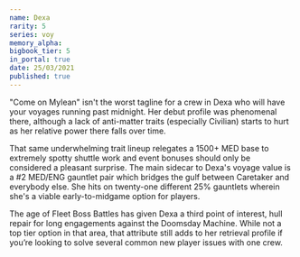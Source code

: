 ```yaml
---
name: Dexa
rarity: 5
series: voy
memory_alpha:
bigbook_tier: 5
in_portal: true
date: 25/03/2021
published: true
---
```


"Come on Mylean" isn't the worst tagline for a crew in Dexa who will have your voyages running past midnight. Her debut profile was phenomenal there, although a lack of anti-matter traits (especially Civilian) starts to hurt as her relative power there falls over time.

That same underwhelming trait lineup relegates a 1500+ MED base to extremely spotty shuttle work and event bonuses should only be considered a pleasant surprise. The main sidecar to Dexa's voyage value is a #2 MED/ENG gauntlet pair which bridges the gulf between Caretaker and everybody else. She hits on twenty-one different 25% gauntlets wherein she's a viable early-to-midgame option for players.

The age of Fleet Boss Battles has given Dexa a third point of interest, hull repair for long engagements against the Doomsday Machine. While not a top tier option in that area, that attribute still adds to her retrieval profile if you’re looking to solve several common new player issues with one crew.
